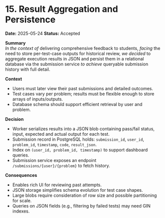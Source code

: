 # 15. Result Aggregation and Persistence  
**Date:** 2025-05-24
**Status:** Accepted  

**Summary**  
*In the context of* delivering comprehensive feedback to students, *facing* the need to store per-test-case outputs for historical review, *we decided* to aggregate execution results in JSON and persist them in a relational database via the submission service *to achieve* queryable submission history with full detail.

**Context**  
- Users must later view their past submissions and detailed outcomes.
- Test cases vary per problem; results must be flexible enough to store arrays of inputs/outputs.
- Database schema should support efficient retrieval by user and problem.

**Decision**  
- Worker serializes results into a JSON blob containing pass/fail status, input, expected and actual output for each test.  
- Submission record in PostgreSQL holds: `submission_id`, `user_id`, `problem_id`, `timestamp`, `code`, `result_json`.  
- Index on `(user_id, problem_id, timestamp)` to support dashboard queries.  
- Submission service exposes an endpoint `/submissions/{user}/{problem}` to fetch history.

**Consequences**  
- Enables rich UI for reviewing past attempts.  
- JSON storage simplifies schema evolution for test case shapes.  
- Large blobs require consideration of row size and possible partitioning for scale.  
- Queries on JSON fields (e.g., filtering by failed tests) may need GIN indexes.